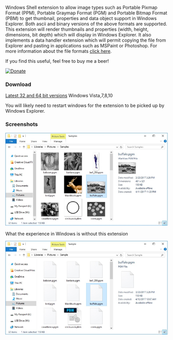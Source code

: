 Windows Shell extension to allow image types such as Portable Pixmap Format (PPM), Portable Graymap Format (PGM) and Portable Bitmap Format (PBM) to get thumbnail, properties and data object support in Windows Explorer.  Both ascii and binary versions of the above formats are supported. This extension will render thumbnails and properties (width, height, dimensions, bit depth) which will display in Windows Explorer.  It also implements a data handler extension which will permit copying the file from Explorer and pasting in applications such as MSPaint or Photoshop.  For more information about the file formats [click here](https://en.wikipedia.org/wiki/Netpbm_format).

If you find this useful, feel free to buy me a beer!

[![Donate](https://www.paypalobjects.com/en_US/i/btn/btn_donate_LG.gif)](https://www.paypal.com/cgi-bin/webscr?cmd=_donations&business=chrisdavis%40outlook%2ecom&lc=US&item_name=Chris%20Davis&item_number=PIFShellExtensions&no_note=0&currency_code=USD&bn=PP%2dDonationsBF%3abtn_donate_LG%2egif%3aNonHostedGuest)

### Download
[Latest 32 and 64 bit versions](https://github.com/chrdavis/PIFShellExtensions/releases/latest) 
Windows Vista,7,8,10

You will likely need to restart windows for the extension to be picked up by Windows Explorer.

### Screenshots

![Image description](/images/PIFShellExtensionDemo2.jpg)

What the experience in Windows is without this extension

![Image description](/images/PIFShellExtensionDemo2_before.jpg)
